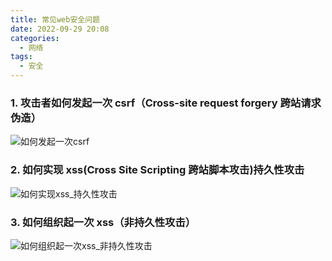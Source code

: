 ```yaml
---
title: 常见web安全问题
date: 2022-09-29 20:08
categories:
  - 网络
tags:
  - 安全
---
```


### 1. 攻击者如何发起一次 csrf（Cross-site request forgery 跨站请求伪造）

![如何发起一次csrf](https://user-images.githubusercontent.com/18700225/71152029-4525ad00-2270-11ea-9cb0-482373223b9e.png)

### 2. 如何实现 xss(Cross Site Scripting 跨站脚本攻击)持久性攻击

![如何实现xss_持久性攻击](https://user-images.githubusercontent.com/18700225/69510835-51706000-0f79-11ea-8933-f93e8a68e341.png)

### 3. 如何组织起一次 xss（非持久性攻击）

![如何组织起一次xss_非持久性攻击](https://user-images.githubusercontent.com/18700225/69510850-63520300-0f79-11ea-9832-638e99bf3394.png)
